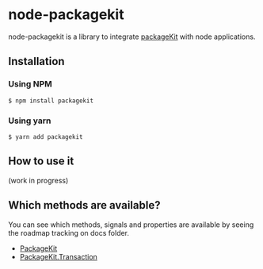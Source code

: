 # node-packagekit

node-packagekit is a library to integrate [packageKit](https://www.freedesktop.org/software/PackageKit/) with node applications.

## Installation

### Using NPM

```shell
$ npm install packagekit
```

### Using yarn

```shell
$ yarn add packagekit
```

## How to use it

(work in progress)

## Which methods are available?

You can see which methods, signals and properties are available by seeing the roadmap tracking on docs folder.
- [PackageKit](docs/PACKAGE_KIT_PROGRESS.md)
- [PackageKit.Transaction](docs/PACKAGE_KIT_TRANSACTION_PROGRESS.md)

